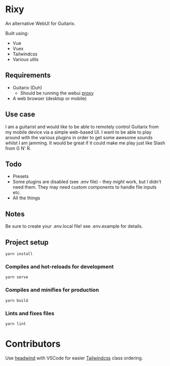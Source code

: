 # Rixy

An alternative WebUI for Guitarix.

Built using:

* Vue
* Vuex
* Tailwindcss
* Various utils

## Requirements

* Guitarix (Duh)
  * Should be running the webui [proxy](https://github.com/brummer10/guitarix/tree/master/trunk/webui)
* A web browser (desktop or mobile)

## Use case

I am a guitarist and would like to be able to remotely control Guitarix from my mobile device via a simple web-based UI. I want to be able to play around with the various plugins in order to get some awesome sounds whilst I am jamming. It would be great if it could make me play just like Slash from G N' R.

## Todo

* Presets
* Some plugins are disabled (see .env file) - they _might_ work, but I didn't need them. They may need custom components to handle file inputs etc.
* All the things

## Notes

Be sure to create your .env.local file! see .env.example for details.

## Project setup
```
yarn install
```

### Compiles and hot-reloads for development
```
yarn serve
```

### Compiles and minifies for production
```
yarn build
```

### Lints and fixes files
```
yarn lint
```

# Contributors

Use [headwind](https://marketplace.visualstudio.com/items?itemName=heybourn.headwind) with VSCode for easier [Tailwindcss](https://tailwindcss.com/) class ordering.